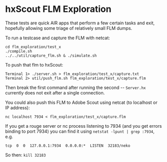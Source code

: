 hxScout FLM Exploration
=======================

These tests are quick AIR apps that perform a few certain tasks and exit,
hopefully allowing some triage of relatively small FLM dumps.

To run a testcase and capture the FLM with netcat:

    cd flm_exploration/test_x
    ./compile.sh
    ../../util/capture_flm.sh & ./simulate.sh

To push that flm to hxScout:

    Terminal 1> ./server.sh > flm_exploration/test_x/capture.txt
    Terminal 2> util/push_flm.sh flm_exploration/test_x/capture.flm

Then break the first command after running the second -- `Server.hx` currently
does not exit after a single connection.

You could also push this FLM to Adobe Scout using netcat (to localhost or IP address):

    nc localhost 7934 < flm_exploration/test_x/capture.flm

If you get a rouge server or nc process listening to 7934 (and you get
errors binding to port 7934) you can find it using
`netstat -lpunt | grep :7934`, e.g.

    tcp  0  0  127.0.0.1:7934  0.0.0.0:*  LISTEN  32183/neko      

So then: `kill 32183`
